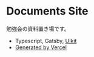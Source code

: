 # Documents Site

勉強会の資料置き場です。 

- Typescript, Gatsby, [UIkit](https://getuikit.com/)
- [Generated by Vercel](https://sn42-documents.vercel.app/)